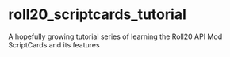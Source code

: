 # roll20_scriptcards_tutorial
A hopefully growing tutorial series of learning the Roll20 API Mod ScriptCards and its features
